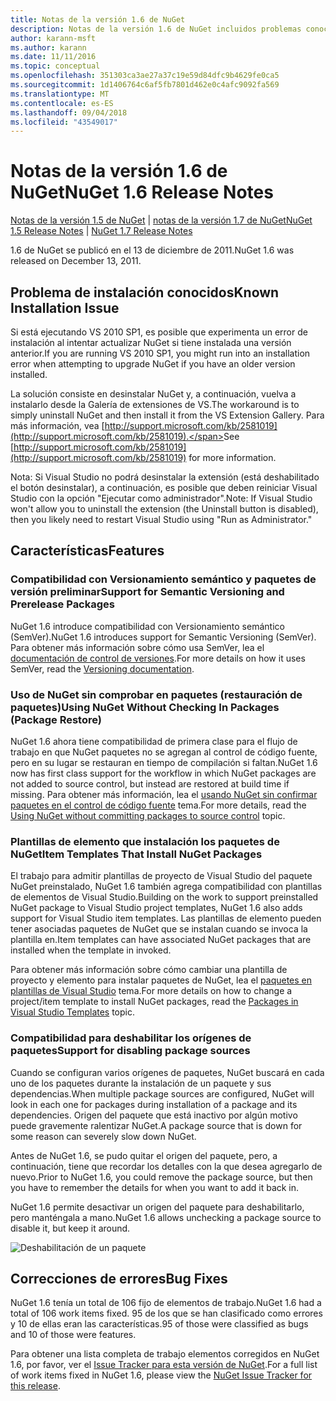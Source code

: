 ```yaml
---
title: Notas de la versión 1.6 de NuGet
description: Notas de la versión 1.6 de NuGet incluidos problemas conocidos, correcciones de errores, características agregadas y dcr.
author: karann-msft
ms.author: karann
ms.date: 11/11/2016
ms.topic: conceptual
ms.openlocfilehash: 351303ca3ae27a37c19e59d84dfc9b4629fe0ca5
ms.sourcegitcommit: 1d1406764c6af5fb7801d462e0c4afc9092fa569
ms.translationtype: MT
ms.contentlocale: es-ES
ms.lasthandoff: 09/04/2018
ms.locfileid: "43549017"
---
```

 # <a name="nuget-16-release-notes"></a><span data-ttu-id="02204-103">Notas de la versión 1.6 de NuGet</span><span class="sxs-lookup"><span data-stu-id="02204-103">NuGet 1.6 Release Notes</span></span>

<span data-ttu-id="02204-104">[Notas de la versión 1.5 de NuGet](../release-notes/nuget-1.5.md) | [notas de la versión 1.7 de NuGet](../release-notes/nuget-1.7.md)</span><span class="sxs-lookup"><span data-stu-id="02204-104">[NuGet 1.5 Release Notes](../release-notes/nuget-1.5.md) | [NuGet 1.7 Release Notes](../release-notes/nuget-1.7.md)</span></span>

<span data-ttu-id="02204-105">1.6 de NuGet se publicó en el 13 de diciembre de 2011.</span><span class="sxs-lookup"><span data-stu-id="02204-105">NuGet 1.6 was released on December 13, 2011.</span></span>

## <a name="known-installation-issue"></a><span data-ttu-id="02204-106">Problema de instalación conocidos</span><span class="sxs-lookup"><span data-stu-id="02204-106">Known Installation Issue</span></span>
<span data-ttu-id="02204-107">Si está ejecutando VS 2010 SP1, es posible que experimenta un error de instalación al intentar actualizar NuGet si tiene instalada una versión anterior.</span><span class="sxs-lookup"><span data-stu-id="02204-107">If you are running VS 2010 SP1, you might run into an installation error when attempting to upgrade NuGet if you have an older version installed.</span></span>

<span data-ttu-id="02204-108">La solución consiste en desinstalar NuGet y, a continuación, vuelva a instalarlo desde la Galería de extensiones de VS.</span><span class="sxs-lookup"><span data-stu-id="02204-108">The workaround is to simply uninstall NuGet and then install it from the VS Extension Gallery.</span></span>  <span data-ttu-id="02204-109">Para más información, vea [http://support.microsoft.com/kb/2581019](http://support.microsoft.com/kb/2581019).</span><span class="sxs-lookup"><span data-stu-id="02204-109">See [http://support.microsoft.com/kb/2581019](http://support.microsoft.com/kb/2581019) for more information.</span></span>

<span data-ttu-id="02204-110">Nota: Si Visual Studio no podrá desinstalar la extensión (está deshabilitado el botón desinstalar), a continuación, es posible que deben reiniciar Visual Studio con la opción "Ejecutar como administrador".</span><span class="sxs-lookup"><span data-stu-id="02204-110">Note: If Visual Studio won't allow you to uninstall the extension (the Uninstall button is disabled), then you likely need to restart Visual Studio using "Run as Administrator."</span></span>

## <a name="features"></a><span data-ttu-id="02204-111">Características</span><span class="sxs-lookup"><span data-stu-id="02204-111">Features</span></span>

### <a name="support-for-semantic-versioning-and-prerelease-packages"></a><span data-ttu-id="02204-112">Compatibilidad con Versionamiento semántico y paquetes de versión preliminar</span><span class="sxs-lookup"><span data-stu-id="02204-112">Support for Semantic Versioning and Prerelease Packages</span></span>
<span data-ttu-id="02204-113">NuGet 1.6 introduce compatibilidad con Versionamiento semántico (SemVer).</span><span class="sxs-lookup"><span data-stu-id="02204-113">NuGet 1.6 introduces support for Semantic Versioning (SemVer).</span></span> <span data-ttu-id="02204-114">Para obtener más información sobre cómo usa SemVer, lea el [documentación de control de versiones](../create-packages/prerelease-packages.md).</span><span class="sxs-lookup"><span data-stu-id="02204-114">For more details on how it uses SemVer, read the [Versioning documentation](../create-packages/prerelease-packages.md).</span></span>

### <a name="using-nuget-without-checking-in-packages-package-restore"></a><span data-ttu-id="02204-115">Uso de NuGet sin comprobar en paquetes (restauración de paquetes)</span><span class="sxs-lookup"><span data-stu-id="02204-115">Using NuGet Without Checking In Packages (Package Restore)</span></span>
<span data-ttu-id="02204-116">NuGet 1.6 ahora tiene compatibilidad de primera clase para el flujo de trabajo en que NuGet paquetes no se agregan al control de código fuente, pero en su lugar se restauran en tiempo de compilación si faltan.</span><span class="sxs-lookup"><span data-stu-id="02204-116">NuGet 1.6 now has first class support for the workflow in which NuGet packages are not added to source control, but instead are restored at build time if missing.</span></span> <span data-ttu-id="02204-117">Para obtener más información, lea el [usando NuGet sin confirmar paquetes en el control de código fuente](../consume-packages/packages-and-source-control.md) tema.</span><span class="sxs-lookup"><span data-stu-id="02204-117">For more details, read the [Using NuGet without committing packages to source control](../consume-packages/packages-and-source-control.md) topic.</span></span>

### <a name="item-templates-that-install-nuget-packages"></a><span data-ttu-id="02204-118">Plantillas de elemento que instalación los paquetes de NuGet</span><span class="sxs-lookup"><span data-stu-id="02204-118">Item Templates That Install NuGet Packages</span></span>
<span data-ttu-id="02204-119">El trabajo para admitir plantillas de proyecto de Visual Studio del paquete NuGet preinstalado, NuGet 1.6 también agrega compatibilidad con plantillas de elementos de Visual Studio.</span><span class="sxs-lookup"><span data-stu-id="02204-119">Building on the work to support preinstalled NuGet package to Visual Studio project templates, NuGet 1.6 also adds support for Visual Studio item templates.</span></span> <span data-ttu-id="02204-120">Las plantillas de elemento pueden tener asociadas paquetes de NuGet que se instalan cuando se invoca la plantilla en.</span><span class="sxs-lookup"><span data-stu-id="02204-120">Item templates can have associated NuGet packages that are installed when the template in invoked.</span></span>

<span data-ttu-id="02204-121">Para obtener más información sobre cómo cambiar una plantilla de proyecto y elemento para instalar paquetes de NuGet, lea el [paquetes en plantillas de Visual Studio](../visual-studio-extensibility/visual-studio-templates.md) tema.</span><span class="sxs-lookup"><span data-stu-id="02204-121">For more details on how to change a project/item template to install NuGet packages, read the [Packages in Visual Studio Templates](../visual-studio-extensibility/visual-studio-templates.md) topic.</span></span>

### <a name="support-for-disabling-package-sources"></a><span data-ttu-id="02204-122">Compatibilidad para deshabilitar los orígenes de paquetes</span><span class="sxs-lookup"><span data-stu-id="02204-122">Support for disabling package sources</span></span>
<span data-ttu-id="02204-123">Cuando se configuran varios orígenes de paquetes, NuGet buscará en cada uno de los paquetes durante la instalación de un paquete y sus dependencias.</span><span class="sxs-lookup"><span data-stu-id="02204-123">When multiple package sources are configured, NuGet will look in each one for packages during installation of a package and its dependencies.</span></span> <span data-ttu-id="02204-124">Origen del paquete que está inactivo por algún motivo puede gravemente ralentizar NuGet.</span><span class="sxs-lookup"><span data-stu-id="02204-124">A package source that is down for some reason can severely slow down NuGet.</span></span>

<span data-ttu-id="02204-125">Antes de NuGet 1.6, se pudo quitar el origen del paquete, pero, a continuación, tiene que recordar los detalles con la que desea agregarlo de nuevo.</span><span class="sxs-lookup"><span data-stu-id="02204-125">Prior to NuGet 1.6, you could remove the package source, but then you have to remember the details for when you want to add it back in.</span></span>

<span data-ttu-id="02204-126">NuGet 1.6 permite desactivar un origen del paquete para deshabilitarlo, pero manténgala a mano.</span><span class="sxs-lookup"><span data-stu-id="02204-126">NuGet 1.6 allows unchecking a package source to disable it, but keep it around.</span></span>

![Deshabilitación de un paquete](./media/package-source-with-disabled-source.png)

## <a name="bug-fixes"></a><span data-ttu-id="02204-128">Correcciones de errores</span><span class="sxs-lookup"><span data-stu-id="02204-128">Bug Fixes</span></span>
<span data-ttu-id="02204-129">NuGet 1.6 tenía un total de 106 fijo de elementos de trabajo.</span><span class="sxs-lookup"><span data-stu-id="02204-129">NuGet 1.6 had a total of 106 work items fixed.</span></span> <span data-ttu-id="02204-130">95 de los que se han clasificado como errores y 10 de ellas eran las características.</span><span class="sxs-lookup"><span data-stu-id="02204-130">95 of those were classified as bugs and 10 of those were features.</span></span>

<span data-ttu-id="02204-131">Para obtener una lista completa de trabajo elementos corregidos en NuGet 1.6, por favor, ver el [Issue Tracker para esta versión de NuGet](http://nuget.codeplex.com/workitem/list/advanced?keyword=&status=Closed&type=All&priority=All&release=NuGet%201.6&assignedTo=All&component=All&sortField=Votes&sortDirection=Descending&page=0).</span><span class="sxs-lookup"><span data-stu-id="02204-131">For a full list of work items fixed in NuGet 1.6, please view the [NuGet Issue Tracker for this release](http://nuget.codeplex.com/workitem/list/advanced?keyword=&status=Closed&type=All&priority=All&release=NuGet%201.6&assignedTo=All&component=All&sortField=Votes&sortDirection=Descending&page=0).</span></span>
